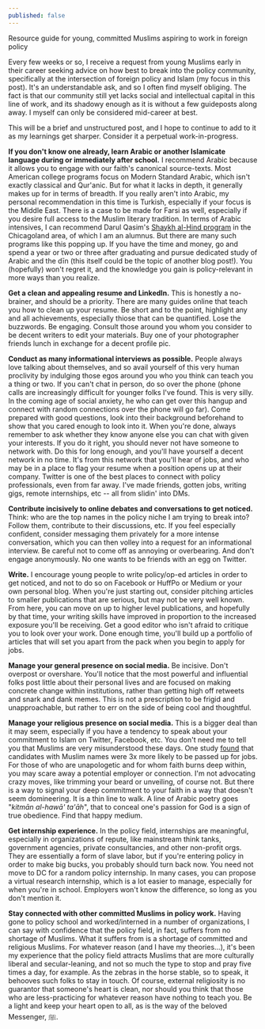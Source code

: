 ```yaml
---
published: false
---
```

Resource guide for young, committed Muslims aspiring to work in foreign policy



Every few weeks or so, I receive a request from young Muslims early in their career seeking advice on how best to break into the policy community, specifically at the intersection of foreign policy and Islam (my focus in this post). It's an understandable ask, and so I often find myself obliging. The fact is that our community still yet lacks social and intellectual capital in this line of work, and its shadowy enough as it is without a few guideposts along away. I myself can only be considered mid-career at best. 

This will be a brief and unstructured post, and I hope to continue to add to it as my learnings get sharper. Consider it a perpetual work-in-progress.

**If you don't know one already, learn Arabic or another Islamicate language during or immediately after school.** I recommend Arabic because it allows you to engage with our faith's canonical source-texts. Most American college programs focus on Modern Standard Arabic, which isn't exactly classical and Qur'anic. But for what it lacks in depth, it generally makes up for in terms of breadth. If you really aren't into Arabic, my personal recommendation in this time is Turkish, especially if your focus is the Middle East. There is a case to be made for Farsi as well, especially if you desire full access to the Muslim literary tradition. In terms of Arabic intensives, I can recommend Darul Qasim's [Shaykh al-Hind program](https://darulqasim.org/sah) in the Chicagoland area, of which I am an alumnus. But there are many such programs like this popping up. If you have the time and money, go and spend a year or two or three after graduating and pursue dedicated study of Arabic and the dīn (this itself could be the topic of another blog post!). You (hopefully) won't regret it, and the knowledge you gain is policy-relevant in more ways than you realize.

**Get a clean and appealing resume and LinkedIn.** This is honestly a no-brainer, and should be a priority. There are many guides online that teach you how to clean up your resume. Be short and to the point, highlight any and all achievements, especially thiose that can be quantified. Lose the buzzwords. Be engaging. Consult those around you whom you consider to be decent writers to edit your materials. Buy one of your photographer friends lunch in exchange for a decent profile pic.

**Conduct as many informational interviews as possible.** People always love talking about themselves, and so avail yourself of this very human proclivity by indulging those egos around you who you think can teach you a thing or two. If you can't chat in person, do so over the phone (phone calls are increasingly difficult for younger folks I've found. This is very silly. In the coming age of social anxiety, he who can get over this hangup and connect with random connections over the phone will go far). Come prepared with good questions, look into their background beforehand to show that you cared enough to look into it. When you're done, always remember to ask whether they know anyone else you can chat with given your interests. If you do it right, you should never not have someone to network with. Do this for long enough, and you'll have yourself a decent network in no time. It's from this network that you'll hear of jobs, and who may be in a place to flag your resume when a position opens up at their company. Twitter is one of the best places to connect with policy professionals, even from far away. I've made friends, gotten jobs, writing gigs, remote internships, etc -- all from slidin' into DMs. 

**Contribute incisively to online debates and conversations to get noticed.** Think: who are the top names in the policy niche I am trying to break into? Follow them, contribute to their discussions, etc. If you feel especially confident, consider messaging them privately for a more intense conversation, which you can then volley into a request for an informational interview. Be careful not to come off as annoying or overbearing. And don't engage anonymously. No one wants to be friends with an egg on Twitter.

**Write.** I encourage young people to write policy/op-ed articles in order to get noticed, and not to do so on Facebook or HuffPo or Medium or your own personal blog. When you're just starting out, consider pitching articles to smaller publications that are serious, but may not be very well known. From here, you can move on up to higher level publications, and hopefully by that time, your writing skills have improved in proportion to the increased exposure you'll be receiving. Get a good editor who isn't afraid to critique you to look over your work. Done enough time, you'll build up a portfolio of articles that will set you apart from the pack when you begin to apply for jobs.

**Manage your general presence on social media.** Be incisive. Don't overpost or overshare. You'll notice that the most powerful and influential folks post little about their personal lives and are focused on making concrete change within institutions, rather than getting high off retweets and snark and dank memes. This is not a prescription to be frigid and unapproachable, but rather to err on the side of being cool and thoughtful.

**Manage your religious presence on social media.** This is a bigger deal than it may seem, especially if you have a tendency to speak about your commitment to Islam on Twitter, Facebook, etc. You don't need me to tell you that Muslims are very misunderstood these days. One study [found](https://www.standard.co.uk/news/uk/candidates-with-muslimsounding-names-three-times-more-likely-to-be-passed-over-for-jobs-a3459141.html) that candidates with Muslim names were 3x more likely to be passed up for jobs. For those of who are unapologetic and for whom faith burns deep within, you may scare away a potential employer or connection. I'm not advocating crazy moves, like trimming your beard or unveiling, of course not. But there is a way to signal your deep commitment to your faith in a way that doesn't seem domineering. It is a thin line to walk. A line of Arabic poetry goes "*kitmān al-hawā' ta'āh*", that to conceal one's passion for God is a sign of true obedience. Find that happy medium.

**Get internship experience.** In the policy field, internships are meaningful, especially in organizations of repute, like mainstream think tanks, government agencies, private consultancies, and other non-profit orgs. They are essentially a form of slave labor, but if you're entering policy in order to make big bucks, you probably should turn back now. You need not move to DC for a random policy internship. In many cases, you can propose a virtual research internship, which is a lot easier to manage, especially for when you're in school. Employers won't know the difference, so long as you don't mention it.

**Stay connected with other committed Muslims in policy work.** Having gone to policy school and worked/interned in a number of organizations, I can say with confidence that the policy field, in fact, suffers from no shortage of Muslims. What it suffers from is a shortage of committed and religious Muslims. For whatever reason (and I have my theories...), it's been my experience that the policy field attracts Muslims that are more culturally liberal and secular-leaning, and not so much the type to stop and pray five times a day, for example. As the zebras in the horse stable, so to speak, it behooves such folks to stay in touch. Of course, external religiosity is no guarantor that someone's heart is clean, nor should you think that those who are less-practicing for whatever reason have nothing to teach you. Be a light and keep your heart open to all, as is the way of the beloved Messenger, ﷺ. 